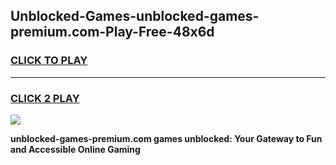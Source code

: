 
## Unblocked-Games-unblocked-games-premium.com-Play-Free-48x6d
<h3>
<a href="https://premium76.site?title=unblocked-games-premium.com&ref=10A">CLICK TO PLAY</a></h3>
<hr>

<h3>
<a href="https://premium76.site?title=unblocked-games-premium.com&ref=10A">CLICK 2 PLAY</a>
  
</h3>

<a href="https://premium76.site?title=unblocked-games-premium.com&ref=10A"><img src="https://clearcache.store/games.png"></a>


**unblocked-games-premium.com games unblocked: Your Gateway to Fun and Accessible Online Gaming**
